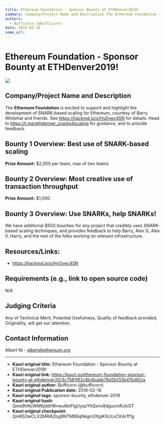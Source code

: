 ```yaml
---
title: Ethereum Foundation - Sponsor Bounty at ETHDenver2019!
summary: Company/Project Name and Description The Ethereum Foundation is excited to support and highlight the development of SNARK-based scaling for Ethereum, courtesy of Barry Whitehat and friends. See https-//hackmd.io/s/HyDvec4SN for details. Head to https-//t.me/ethdenver_snarks4scaling for guidance, and to provide feedback. Bounty 1 Overview- Best use of SNARK-based scaling Prize Amount- $2,000 per team, max of two teams Bounty 2 Overview- Most creative use of transaction throughput Prize Amount- $1
authors:
  - Bufficorn (@bufficorn)
date: 2019-02-16
some_url: 
---
```


# Ethereum Foundation - Sponsor Bounty at ETHDenver2019!

![](https://ipfs.infura.io/ipfs/QmWGrEubnKsnD4kQkee1rrDT2zSspfYiwhe6BKoqpryNUS)


## Company/Project Name and Description

The **Ethereum Foundation** is excited to support and highlight the development of SNARK-based scaling for Ethereum, courtesy of Barry Whitehat and friends. See https://hackmd.io/s/HyDvec4SN for details. Head to https://t.me/ethdenver_snarks4scaling for guidance, and to provide feedback.

## Bounty 1 Overview: Best use of SNARK-based scaling

**Prize Amount:** $2,000 per team, max of two teams

## Bounty 2 Overview: Most creative use of transaction throughput

**Prize Amount:** $1,000

## Bounty 3 Overview: Use SNARKs, help SNARKs!
We have additional $500 bounties for *any* project that credibly uses SNARK-based scaling techniques, and provides feedback to help Barry, Alex G, Alex V, Harry, and the rest of the folks working on relevant infrastructure.

## Resources/Links:
- https://hackmd.io/s/HyDvec4SN

## Requirements (e.g., link to open source code)
N/A

## Judging Criteria

Any of Technical Merit, Potential Usefulness, Quality of feedback provided, Originality, will get our attention.


## Contact Information

Albert Ni - albert@ethereum.org






---

- **Kauri original title:** Ethereum Foundation - Sponsor Bounty at ETHDenver2019!
- **Kauri original link:** https://kauri.io/ethereum-foundation-sponsor-bounty-at-ethdenver20/3c7581f62c8b4babb78d3b133b415d60/a
- **Kauri original author:** Bufficorn (@bufficorn)
- **Kauri original Publication date:** 2019-02-16
- **Kauri original tags:** sponsor-bounty, ethdenver-2019
- **Kauri original hash:** Qme9hNcWM6jddHRnwu6ktf1gUyqcYhQxnv8dgucmRJxiGT
- **Kauri original checkpoint:** QmRS3wCLX2MRi62bg9NTM89qNkgm3XjpKXciLvCKAr1f1g



